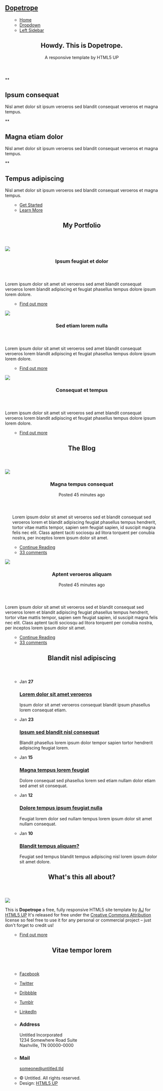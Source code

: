 <div id="page-wrapper" markdown="1">
<section id="header" markdown="1">

[Dopetrope](index.html)
=======================

<nav id="nav" markdown="1">
<ul markdown="1">

-   [Home](index.html)
-   [Dropdown](#)
-   [Left Sidebar](left-sidebar.html)

</ul>
</nav>

<section id="banner" markdown="1">
<header markdown="1">

Howdy. This is Dopetrope.
-------------------------

A responsive template by HTML5 UP

</header>
</section>

<section id="intro" class="container" markdown="1">
<div class="row" markdown="1">
<div class="col-4 col-12-medium" markdown="1">
<section class="first" markdown="1">

**

Ipsum consequat
---------------

Nisl amet dolor sit ipsum veroeros sed blandit consequat veroeros et
magna tempus.

</section>
</div>
<div class="col-4 col-12-medium" markdown="1">
<section class="middle" markdown="1">

**

Magna etiam dolor
-----------------

Nisl amet dolor sit ipsum veroeros sed blandit consequat veroeros et
magna tempus.

</section>
</div>
<div class="col-4 col-12-medium" markdown="1">
<section class="last" markdown="1">

**

Tempus adipiscing
-----------------

Nisl amet dolor sit ipsum veroeros sed blandit consequat veroeros et
magna tempus.

</section>
</div>
</div>
<footer>

<ul class="actions" markdown="1">

-   [Get Started](#)
-   [Learn More](#)

</ul>

</footer>
</section>
</section>

<!-- Main part -->

<section id="main" markdown="1">
<div class="container" markdown="1">
<div class="row" markdown="1">
<div class="col-12" markdown="1">

<!-- portefolio -->
<section markdown="1">
<header class="major" markdown="1">

My Portfolio
------------

</header>
<div class="row" markdown="1">
<div class="col-4 col-6-medium col-12-small" markdown="1">
<section class="box" markdown="1">

[![](images/pic02.jpg)](#)

<header markdown="1">

### Ipsum feugiat et dolor

</header>

Lorem ipsum dolor sit amet sit veroeros sed amet blandit consequat
veroeros lorem blandit adipiscing et feugiat phasellus tempus dolore
ipsum lorem dolore.

<footer markdown="1">
<ul class="actions" markdown="1">

-   [Find out more](#)

</ul>
</footer>
</section>
</div>

<div class="col-4 col-6-medium col-12-small" markdown="1">
<section class="box" markdown="1">

[![](images/pic03.jpg)](#)

<header markdown="1">

### Sed etiam lorem nulla

</header>

Lorem ipsum dolor sit amet sit veroeros sed amet blandit consequat
veroeros lorem blandit adipiscing et feugiat phasellus tempus dolore
ipsum lorem dolore.

<footer markdown="1">
<ul class="actions" markdown="1">

-   [Find out more](#)

</ul>
</footer>
</section>
</div>

<div class="col-4 col-6-medium col-12-small" markdown="1">
<section class="box" markdown="1">

[![](images/pic04.jpg)](#)

<header markdown="1">

### Consequat et tempus

</header>

Lorem ipsum dolor sit amet sit veroeros sed amet blandit consequat
veroeros lorem blandit adipiscing et feugiat phasellus tempus dolore
ipsum lorem dolore.

<footer markdown="1">
<ul class="actions" markdown="1">

-   [Find out more](#)

</ul>
</footer>
</section>

</div>
</div>
</section>
</div>


<div class="col-12" markdown="1">
<section markdown="1">
<header class="major" markdown="1">

The Blog
--------

</header>
<div class="row" markdown="1">
<div class="col-6 col-12-small" markdown="1">
<section class="box" markdown="1">

[![](images/pic08.jpg)](#)

<header markdown="1">

### Magna tempus consequat

Posted 45 minutes ago

</header>

</footer markdown="1">
<ul class="actions" markdown="1">

Lorem ipsum dolor sit amet sit veroeros sed et blandit consequat sed
veroeros lorem et blandit adipiscing feugiat phasellus tempus hendrerit,
tortor vitae mattis tempor, sapien sem feugiat sapien, id suscipit magna
felis nec elit. Class aptent taciti sociosqu ad litora torquent per
conubia nostra, per inceptos lorem ipsum dolor sit amet.

-   [Continue Reading](#)
-   [33 comments](#)

</ul>
</footer>
</section>
</div>

<div class="col-6 col-12-small" markdown="1">
<section class="box" markdown="1">

[![](images/pic09.jpg)](#)

<header markdown="1">

### Aptent veroeros aliquam

Posted 45 minutes ago

</header>

Lorem ipsum dolor sit amet sit veroeros sed et blandit consequat sed
veroeros lorem et blandit adipiscing feugiat phasellus tempus hendrerit,
tortor vitae mattis tempor, sapien sem feugiat sapien, id suscipit magna
felis nec elit. Class aptent taciti sociosqu ad litora torquent per
conubia nostra, per inceptos lorem ipsum dolor sit amet.

</footer markdown="1">
<ul class="actions" markdown="1">

-   [Continue Reading](#)
-   [33 comments](#)

</ul>
</footer>

</div>
</section>
</div>
</div>
</div>
</section>

<!-- footer -->
<!-- footer -->
<!-- footer -->
<!-- footer -->
<!-- footer -->

<section id="footer" markdown="1">
<div class="container" markdown="1">
<div class="row" markdown="1">
<div class="col-8 col-12-medium" markdown="1">
<section markdown="1">
<header markdown="1">

Blandit nisl adipiscing
-----------------------

</header>
<ul class="dates" markdown="1">

-   Jan **27**

    ### [Lorem dolor sit amet veroeros](#)

    Ipsum dolor sit amet veroeros consequat blandit ipsum phasellus
    lorem consequat etiam.

-   Jan **23**

    ### [Ipsum sed blandit nisl consequat](#)

    Blandit phasellus lorem ipsum dolor tempor sapien tortor hendrerit
    adipiscing feugiat lorem.

-   Jan **15**

    ### [Magna tempus lorem feugiat](#)

    Dolore consequat sed phasellus lorem sed etiam nullam dolor etiam
    sed amet sit consequat.

-   Jan **12**

    ### [Dolore tempus ipsum feugiat nulla](#)

    Feugiat lorem dolor sed nullam tempus lorem ipsum dolor sit amet
    nullam consequat.

-   Jan **10**

    ### [Blandit tempus aliquam?](#)

    Feugiat sed tempus blandit tempus adipiscing nisl lorem ipsum dolor
    sit amet dolore.

</ul>
</section>
</div>

<div class="col-4 col-12-medium" markdown="1">
<section mardkdown="1">
<header markdown="1">

What's this all about?
----------------------

</header>

[![](images/pic10.jpg)](#)

This is **Dopetrope** a free, fully responsive HTML5 site template by
[AJ](http://twitter.com/ajlkn) for [HTML5 UP](http://html5up.net/) It's
released for free under the [Creative Commons
Attribution](http://html5up.net/license/) license so feel free to use it
for any personal or commercial project – just don't forget to credit us!

<footer markdown="1">
<ul class="actions" markdown="1">

-   [Find out more](#)

</ul>
</footer>
</section>
</div>

<div class="col-4 col-12-medium" markdown="1">
<section markdown="1">
<header markdown="1">

Vitae tempor lorem
------------------

</header>
<ul class="social" markdown="1">

-   [Facebook](#)
-   [Twitter](#)
-   [Dribbble](#)
-   [Tumblr](#)
-   [LinkedIn](#)

-   ### Address

    Untitled Incorporated\
     1234 Somewhere Road Suite\
     Nashville, TN 00000-0000

-   ### Mail

    [someone@untitled.tld](#)

</ul>
</section>
</div>

<div class="col-12" markdown="1">
<div id="copyright" markdown="1">
<ul class="links" markdown="1">

-   © Untitled. All rights reserved.
-   Design: [HTML5 UP](http://html5up.net)

</ul>
</div>
</div>

</div>
</div>
</section>
</div>